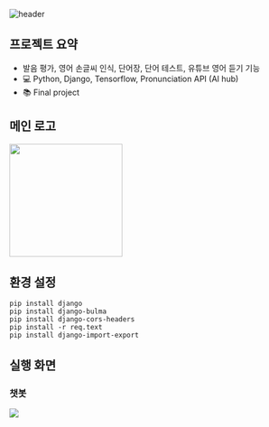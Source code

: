 ![header](https://capsule-render.vercel.app/api?type=waving&color=auto&text=%MuffinLaw%20%20&height=200&fontSize=100)

## 프로젝트 요약
- 발음 평가, 영어 손글씨 인식, 단어장, 단어 테스트, 유튜브 영어 듣기 기능
- :computer: Python, Django, Tensorflow, Pronunciation API (AI hub)
- :books: Final project

## 메인 로고
<img src="https://user-images.githubusercontent.com/48826021/100090298-51f64c00-2e96-11eb-870e-825a2357e336.png" width="200px">  

## 환경 설정
```
pip install django
pip install django-bulma
pip install django-cors-headers
pip install -r req.text
pip install django-import-export
 ```

## 실행 화면
###  챗봇 
<img src="https://ifh.cc/g/6ZzGG4.png">

